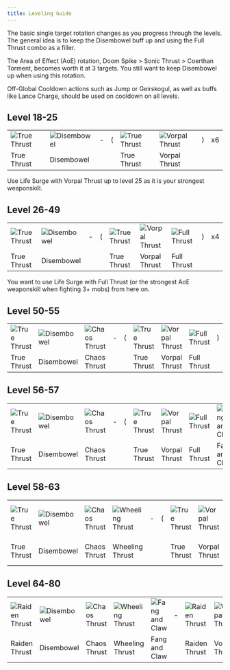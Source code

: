 ```yaml
---
title: Leveling Guide
---
```

The basic single target rotation changes as you progress through the levels.  
The general idea is to keep the Disembowel buff up and using the Full Thrust combo as a filler.

The Area of Effect (AoE) rotation, Doom Spike > Sonic Thrust > Coerthan Torment, becomes worth it at 3 targets. You still want to keep Disembowel up when using this rotation.

Off-Global Cooldown actions such as Jump or Geirskogul, as well as buffs like Lance Charge, should be used on cooldown on all levels. 
## Level 18-25

|||||||||
|---|---|---|---|---|---|---|---|
|![True Thrust](https://xivapi.com/i/000000/000310_hr1.png)|![Disembowel](https://xivapi.com/i/000000/000317_hr1.png)|-|(|![True Thrust](https://xivapi.com/i/000000/000310_hr1.png)|![Vorpal Thrust](https://xivapi.com/i/000000/000312_hr1.png)|)|x6|
|True Thrust|Disembowel|||True Thrust|Vorpal Thrust|||

Use Life Surge with Vorpal Thrust up to level 25 as it is your strongest weaponskill.

## Level 26-49

||||||||||
|---|---|---|---|---|---|---|---|---|
|![True Thrust](https://xivapi.com/i/000000/000310_hr1.png)|![Disembowel](https://xivapi.com/i/000000/000317_hr1.png)|-|(|![True Thrust](https://xivapi.com/i/000000/000310_hr1.png)|![Vorpal Thrust](https://xivapi.com/i/000000/000312_hr1.png)|![Full Thrust](https://xivapi.com/i/000000/000314_hr1.png)|)|x4|
|True Thrust|Disembowel|||True Thrust|Vorpal Thrust|Full Thrust|||

You want to use Life Surge with Full Thrust (or the strongest AoE weaponskill when fighting 3+ mobs) from here on.

## Level 50-55

|||||||||||
|---|---|---|---|---|---|---|---|---|---|
|![True Thrust](https://xivapi.com/i/000000/000310_hr1.png)|![Disembowel](https://xivapi.com/i/000000/000317_hr1.png)|![Chaos Thrust](https://xivapi.com/i/000000/000308_hr1.png)|-|(|![True Thrust](https://xivapi.com/i/000000/000310_hr1.png)|![Vorpal Thrust](https://xivapi.com/i/000000/000312_hr1.png)|![Full Thrust](https://xivapi.com/i/000000/000314_hr1.png)|)|x3|
|True Thrust|Disembowel|Chaos Thrust|||True Thrust|Vorpal Thrust|Full Thrust|||

## Level 56-57

||||||||||||
|---|---|---|---|---|---|---|---|---|---|---|
|![True Thrust](https://xivapi.com/i/000000/000310_hr1.png)|![Disembowel](https://xivapi.com/i/000000/000317_hr1.png)|![Chaos Thrust](https://xivapi.com/i/000000/000308_hr1.png)|-|(|![True Thrust](https://xivapi.com/i/000000/000310_hr1.png)|![Vorpal Thrust](https://xivapi.com/i/000000/000312_hr1.png)|![Full Thrust](https://xivapi.com/i/000000/000314_hr1.png)|![Fang and Claw](https://xivapi.com/i/002000/002582_hr1.png)|)|x2|
|True Thrust|Disembowel|Chaos Thrust|||True Thrust|Vorpal Thrust|Full Thrust|Fang and Claw|||

## Level 58-63

|||||||||||||
|---|---|---|---|---|---|---|---|---|---|---|---|
|![True Thrust](https://xivapi.com/i/000000/000310_hr1.png)|![Disembowel](https://xivapi.com/i/000000/000317_hr1.png)|![Chaos Thrust](https://xivapi.com/i/000000/000308_hr1.png)|![Wheeling Thrust](https://xivapi.com/i/002000/002584_hr1.png)|-|(|![True Thrust](https://xivapi.com/i/000000/000310_hr1.png)|![Vorpal Thrust](https://xivapi.com/i/000000/000312_hr1.png)|![Full Thrust](https://xivapi.com/i/000000/000314_hr1.png)|![Fang and Claw](https://xivapi.com/i/002000/002582_hr1.png)|)|x2|
|True Thrust|Disembowel|Chaos Thrust|Wheeling Thrust|||True Thrust|Vorpal Thrust|Full Thrust|Fang and Claw|||

## Level 64-80

||||||||||||
|---|---|---|---|---|---|---|---|---|---|---|
|![Raiden Thrust](https://xivapi.com/i/002000/002592_hr1.png)|![Disembowel](https://xivapi.com/i/000000/000317_hr1.png)|![Chaos Thrust](https://xivapi.com/i/000000/000308_hr1.png)|![Wheeling Thrust](https://xivapi.com/i/002000/002584_hr1.png)|![Fang and Claw](https://xivapi.com/i/002000/002582_hr1.png)|-|![Raiden Thrust](https://xivapi.com/i/002000/002592_hr1.png)|![Vorpal Thrust](https://xivapi.com/i/000000/000312_hr1.png)|![Full Thrust](https://xivapi.com/i/000000/000314_hr1.png)|![Fang and Claw](https://xivapi.com/i/002000/002582_hr1.png)|![Wheeling Thrust](https://xivapi.com/i/002000/002584_hr1.png)|
|Raiden Thrust|Disembowel|Chaos Thrust|Wheeling Thrust|Fang and Claw||Raiden Thrust|Vorpal Thrust|Full Thrust|Fang and Claw|Wheeling Thrust|











